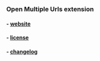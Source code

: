 ### Open Multiple Urls extension
#### - [website](https://omu-beta.vercel.app)
#### - [license](./license.md)
#### - [changelog](./changelog.md)

